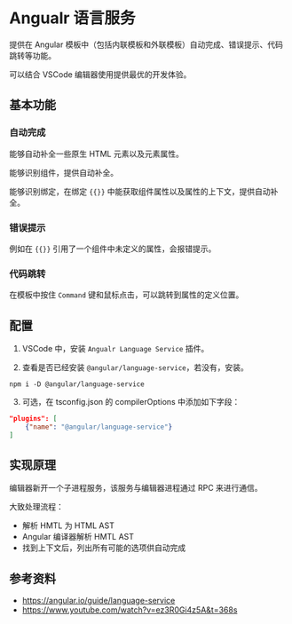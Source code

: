 # Angualr 语言服务

提供在 Angular 模板中（包括内联模板和外联模板）自动完成、错误提示、代码跳转等功能。

可以结合 VSCode 编辑器使用提供最优的开发体验。

## 基本功能

### 自动完成

能够自动补全一些原生 HTML 元素以及元素属性。

能够识别组件，提供自动补全。

能够识别绑定，在绑定 `{{}}` 中能获取组件属性以及属性的上下文，提供自动补全。

### 错误提示

例如在 `{{}}` 引用了一个组件中未定义的属性，会报错提示。

### 代码跳转

在模板中按住 `Command` 键和鼠标点击，可以跳转到属性的定义位置。

## 配置

1. VSCode 中，安装 `Angualr Language Service` 插件。

2. 查看是否已经安装 `@angular/language-service`，若没有，安装。

```
npm i -D @angular/language-service
```

3. 可选，在 tsconfig.json 的 compilerOptions 中添加如下字段：

```json
"plugins": [
    {"name": "@angular/language-service"}
]
```

## 实现原理

编辑器新开一个子进程服务，该服务与编辑器进程通过 RPC 来进行通信。

大致处理流程：

- 解析 HMTL 为 HTML AST
- Angular 编译器解析 HMTL AST
- 找到上下文后，列出所有可能的选项供自动完成

## 参考资料

- https://angular.io/guide/language-service
- https://www.youtube.com/watch?v=ez3R0Gi4z5A&t=368s
